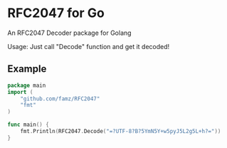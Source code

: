 RFC2047 for Go
==============
An RFC2047 Decoder package for Golang

Usage: Just call "Decode" function and get it decoded!

Example
-------

```go
package main
import (
    "github.com/famz/RFC2047"
    "fmt"
)

func main() {
    fmt.Println(RFC2047.Decode("=?UTF-8?B?5YmN5Y+w5pyJ5L2g5L+h?="))
}
```
